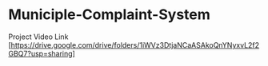 # Municiple-Complaint-System
Project Video Link [https://drive.google.com/drive/folders/1iWVz3DtjaNCaASAkoQnYNyxvL2f2GBQ7?usp=sharing]
